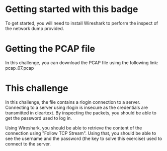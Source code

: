 # Getting started with this badge

To get started, you will need to install Wireshark to perform the inspect of the network dump provided.

# Getting the PCAP file

In this challenge, you can download the PCAP file using the following link: pcap_07.pcap

# This challenge

In this challenge, the file contains a rlogin connection to a server. Connecting to a server using rlogin is insecure as the credentials are transmitted in cleartext. By inspecting the packets, you should be able to get the password used to log in.

Using Wireshark, you should be able to retrieve the content of the connection using "Follow TCP Stream". Using that, you should be able to see the username and the password (the key to solve this exercise) used to connect to the server.